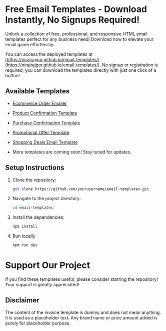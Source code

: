 # Free Email Templates - Download Instantly, No Signups Required!

Unlock a collection of free, professional, and responsive HTML email templates perfect for any business need! Download now to elevate your email game effortlessly.

You can access the deployed templates at [https://nirajrajgor.github.io/email-templates/](https://nirajrajgor.github.io/email-templates/). No signup or registration is required; you can download the templates directly with just one click of a button!

## Available Templates

- [Ecommerce Order Emailer](https://nirajrajgor.github.io/email-templates/ecommerce-order)
- [Product Confirmation Template](https://nirajrajgor.github.io/email-templates/product-confirmation)  
- [Purchase Confirmation Template](https://nirajrajgor.github.io/email-templates/purchase-confirmation)
- [Promotional Offer Template](https://nirajrajgor.github.io/email-templates/promotional-offer)
- [Shopping Deals Email Template](https://nirajrajgor.github.io/email-templates/shopping-deals)

- More templates are coming soon! Stay tuned for updates.

## Setup Instructions

1. Clone the repository:
   ```bash
   git clone https://github.com/yourusername/email-templates.git
   ```
2. Navigate to the project directory:
   ```bash
   cd email-templates
   ```
3. Install the dependencies:
   ```bash
   npm install
   ```
4. Run locally
   ```bash
   npm run dev
   ```

# Support Our Project

If you find these templates useful, please consider starring the repository! Your support is greatly appreciated!

## Disclaimer

The content of the invoice template is dummy and does not mean anything. It is used as a placeholder text. Any brand name or price amount added is purely for placeholder purpose.
